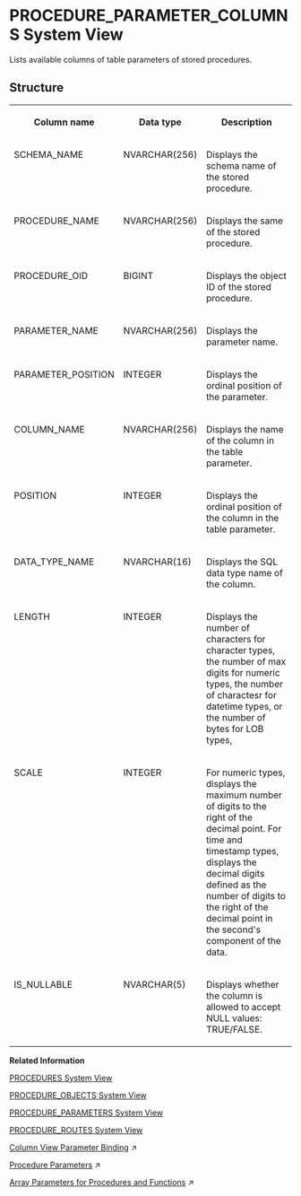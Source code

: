 <!-- loio3d028423c65b44bb8c34971bf4af1e1d -->

# PROCEDURE\_PARAMETER\_COLUMNS System View

Lists available columns of table parameters of stored procedures.



## Structure


<table>
<tr>
<th valign="top">

Column name



</th>
<th valign="top">

Data type



</th>
<th valign="top">

Description



</th>
</tr>
<tr>
<td valign="top">

SCHEMA\_NAME



</td>
<td valign="top">

NVARCHAR\(256\)



</td>
<td valign="top">

Displays the schema name of the stored procedure.



</td>
</tr>
<tr>
<td valign="top">

PROCEDURE\_NAME



</td>
<td valign="top">

NVARCHAR\(256\)



</td>
<td valign="top">

Displays the same of the stored procedure.



</td>
</tr>
<tr>
<td valign="top">

PROCEDURE\_OID



</td>
<td valign="top">

BIGINT



</td>
<td valign="top">

Displays the object ID of the stored procedure.



</td>
</tr>
<tr>
<td valign="top">

PARAMETER\_NAME



</td>
<td valign="top">

NVARCHAR\(256\)



</td>
<td valign="top">

Displays the parameter name.



</td>
</tr>
<tr>
<td valign="top">

PARAMETER\_POSITION



</td>
<td valign="top">

INTEGER



</td>
<td valign="top">

Displays the ordinal position of the parameter.



</td>
</tr>
<tr>
<td valign="top">

COLUMN\_NAME



</td>
<td valign="top">

NVARCHAR\(256\)



</td>
<td valign="top">

Displays the name of the column in the table parameter.



</td>
</tr>
<tr>
<td valign="top">

POSITION



</td>
<td valign="top">

INTEGER



</td>
<td valign="top">

Displays the ordinal position of the column in the table parameter.



</td>
</tr>
<tr>
<td valign="top">

DATA\_TYPE\_NAME



</td>
<td valign="top">

NVARCHAR\(16\)



</td>
<td valign="top">

Displays the SQL data type name of the column.



</td>
</tr>
<tr>
<td valign="top">

LENGTH



</td>
<td valign="top">

INTEGER



</td>
<td valign="top">

Displays the number of characters for character types, the number of max digits for numeric types, the number of charactesr for datetime types, or the number of bytes for LOB types,



</td>
</tr>
<tr>
<td valign="top">

SCALE



</td>
<td valign="top">

INTEGER



</td>
<td valign="top">

For numeric types, displays the maximum number of digits to the right of the decimal point. For time and timestamp types, displays the decimal digits defined as the number of digits to the right of the decimal point in the second's component of the data.



</td>
</tr>
<tr>
<td valign="top">

IS\_NULLABLE



</td>
<td valign="top">

NVARCHAR\(5\)



</td>
<td valign="top">

Displays whether the column is allowed to accept NULL values: TRUE/FALSE.



</td>
</tr>
</table>

**Related Information**  


[PROCEDURES System View](procedures-system-view-20cc87c.md "Provides information about available stored procedures.")

[PROCEDURE\_OBJECTS System View](procedure-objects-system-view-20cc4d6.md "Contains the results of the system procedure GET_PROCEDURE_OBJECTS.")

[PROCEDURE\_PARAMETERS System View](procedure-parameters-system-view-20cc6b9.md "Provides information about the stored procedure parameters.")

[PROCEDURE\_ROUTES System View](procedure-routes-system-view-61d897c.md "Provides information about the procedure being routed. This view is for internal use only.")

[Column View Parameter Binding](https://help.sap.com/viewer/d1cb63c8dd8e4c35a0f18aef632687f0/2023_2_QRC/en-US/f1c17eb3a5b04f8b82d5908218e3fa68.html "") :arrow_upper_right:

[Procedure Parameters](https://help.sap.com/viewer/d1cb63c8dd8e4c35a0f18aef632687f0/2023_2_QRC/en-US/3809c45287c44908a3d45a4db1514a55.html "") :arrow_upper_right:

[Array Parameters for Procedures and Functions](https://help.sap.com/viewer/d1cb63c8dd8e4c35a0f18aef632687f0/2023_2_QRC/en-US/dcffe459010546bd981d3b74b3798962.html "You can create procedures and functions with array parameters so that array variables or constant arrays can be passed to them.") :arrow_upper_right:

